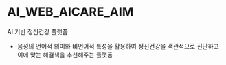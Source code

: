 # AI_WEB_AICARE_AIM
AI 기반 정신건강 플랫폼
- 음성의 언어적 의미와 비언어적 특성을 활용하여 정신건강을 객관적으로 진단하고 이에 맞는 해결책을 추천해주는 플랫폼
